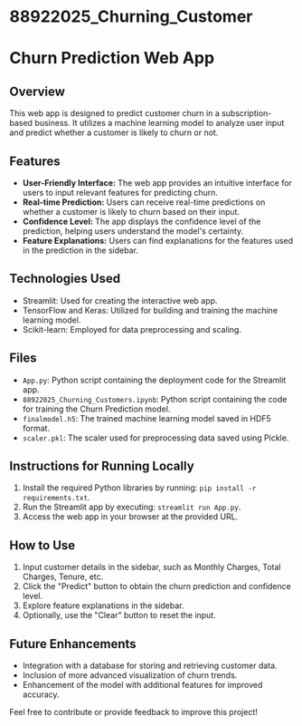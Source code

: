 # 88922025_Churning_Customer
# Churn Prediction Web App

## Overview
This web app is designed to predict customer churn in a subscription-based business. It utilizes a machine learning model to analyze user input and predict whether a customer is likely to churn or not.

## Features
- **User-Friendly Interface:** The web app provides an intuitive interface for users to input relevant features for predicting churn.
- **Real-time Prediction:** Users can receive real-time predictions on whether a customer is likely to churn based on their input.
- **Confidence Level:** The app displays the confidence level of the prediction, helping users understand the model's certainty.
- **Feature Explanations:** Users can find explanations for the features used in the prediction in the sidebar.

## Technologies Used
- Streamlit: Used for creating the interactive web app.
- TensorFlow and Keras: Utilized for building and training the machine learning model.
- Scikit-learn: Employed for data preprocessing and scaling.

## Files
- `App.py`: Python script containing the deployment code for the Streamlit app.
- `88922025_Churning_Customers.ipynb`: Python script containing the code for training the Churn Prediction model.
- `finalmodel.h5`: The trained machine learning model saved in HDF5 format.
- `scaler.pkl`: The scaler used for preprocessing data saved using Pickle.

## Instructions for Running Locally
1. Install the required Python libraries by running: `pip install -r requirements.txt`.
2. Run the Streamlit app by executing: `streamlit run App.py`.
3. Access the web app in your browser at the provided URL.

## How to Use
1. Input customer details in the sidebar, such as Monthly Charges, Total Charges, Tenure, etc.
2. Click the "Predict" button to obtain the churn prediction and confidence level.
3. Explore feature explanations in the sidebar.
4. Optionally, use the "Clear" button to reset the input.

## Future Enhancements
- Integration with a database for storing and retrieving customer data.
- Inclusion of more advanced visualization of churn trends.
- Enhancement of the model with additional features for improved accuracy.


Feel free to contribute or provide feedback to improve this project!

